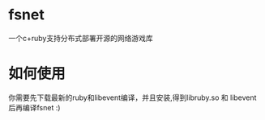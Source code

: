 fsnet
=====

一个c+ruby支持分布式部署开源的网络游戏库

# 如何使用
你需要先下载最新的ruby和libevent编译，并且安装,得到libruby.so 和 libevent 后再编译fsnet :)
